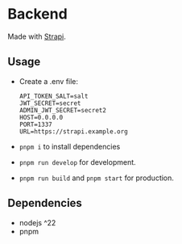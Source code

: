 # Backend

Made with [Strapi](https://strapi.io).

## Usage

- Create a .env file:

  ```
  API_TOKEN_SALT=salt
  JWT_SECRET=secret
  ADMIN_JWT_SECRET=secret2
  HOST=0.0.0.0
  PORT=1337
  URL=https://strapi.example.org
  ```

- `pnpm i` to install dependencies
- `pnpm run develop` for development.
- `pnpm run build` and `pnpm start` for production.

## Dependencies

- nodejs ^22
- pnpm
